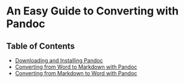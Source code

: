 # An Easy Guide to Converting with Pandoc
## Table of Contents
* [Downloading and Installing Pandoc](download-pandoc.md)
* [Converting from Word to Markdown with Pandoc](word-to-markdown.md)
* [Converting from Markdown to Word with Pandoc](markdown-to-word.md)
